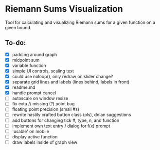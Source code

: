 # Riemann Sums Visualization
Tool for calculating and visualizing Riemann sums for a given function on a given bound.

## To-do:
- [x] padding around graph
- [x] midpoint sum
- [x] variable function
- [x] simple UI controls, scaling text
- [x] could use noloop(), only redraw on slider change?
- [x] separate grid lines and labels (lines behind, labels in front)
- [x] readme.md
- [x] handle prompt cancel
- [ ] autoscale on window resize
- [ ] fix exta // missing (?) point bug
- [ ] floating point precision (small #s)
- [ ] rewrite hastily crafted button class (pls), dolan suggestions
- [ ] add buttons for changing tick #, type, n, and function
- [ ] implement own text entry / dialog for f(x) prompt
- [ ] 'usable' on mobile
- [ ] display active function
- [ ] draw labels inside of graph view
